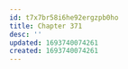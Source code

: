 ```yaml
---
id: t7x7br58i6he92ergzpb0ho
title: Chapter 371
desc: ''
updated: 1693740074261
created: 1693740074261
---
```

